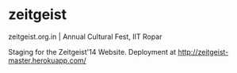 zeitgeist
===============

zeitgeist.org.in | Annual Cultural Fest, IIT Ropar

Staging for the Zeitgeist'14 Website. 
Deployment at http://zeitgeist-master.herokuapp.com/
